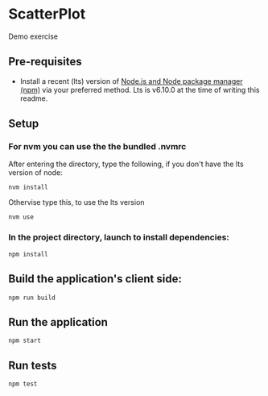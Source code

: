 # ScatterPlot
Demo exercise

## Pre-requisites

- Install a recent (lts) version of [Node.js and Node package manager (npm)](http://nodejs.org) via your preferred method.
Lts is v6.10.0 at the time of writing this readme.

## Setup

### For nvm you can use the the bundled .nvmrc

After entering the directory, type the following, if you don't have the lts version of node:

    nvm install

Othervise type this, to use the lts version

    nvm use
    

### In the project directory, launch to install dependencies:
    npm install
   
   
## Build the application's client side:
    npm run build

## Run the application
    npm start

## Run tests
    npm test

